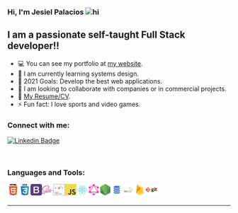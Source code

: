 ### Hi, I'm Jesiel Palacios <img src="https://user-images.githubusercontent.com/1303154/88677602-1635ba80-d120-11ea-84d8-d263ba5fc3c0.gif" width="28px" alt="hi">

## I am a passionate self-taught Full Stack developer!!

- :computer: You can see my portfolio at [my website][website].
- 🌱 I am currently learning systems design.
- 🥅 2021 Goals: Develop the best web applications.
- 👯 I am looking to collaborate with companies or in commercial projects.
- :paperclip: [My Resume/CV](https://drive.google.com/uc?export=download&id=1_MBh0XYkW6ykC5gV5xEO79IfD2CGovqk).
- ⚡ Fun fact: I love sports and video games.

### Connect with me:

[![Linkedin Badge](https://img.shields.io/badge/-Jesiel-0e76a8?style=flat&labelColor=0e76a8&logo=linkedin&logoColor=white)](https://www.linkedin.com/in/jesiel-palacios-co/)

<br />

### Languages ​​and Tools:

<img align="left" alt="HTML5" width="26px" src="https://raw.githubusercontent.com/github/explore/80688e429a7d4ef2fca1e82350fe8e3517d3494d/topics/html/html.png" />
<img align="left" alt="CSS3" width="26px" src="https://raw.githubusercontent.com/github/explore/80688e429a7d4ef2fca1e82350fe8e3517d3494d/topics/css/css.png" />
<img align="left" alt="Bootsrap" width="26px" src="https://raw.githubusercontent.com/github/explore/80688e429a7d4ef2fca1e82350fe8e3517d3494d/topics/bootstrap/bootstrap.png" />
<img align="left" alt="Sass" width="26px" src="https://raw.githubusercontent.com/github/explore/80688e429a7d4ef2fca1e82350fe8e3517d3494d/topics/sass/sass.png" />
<img align="left" alt="styled-components" width="26px" src="https://raw.githubusercontent.com/github/explore/80688e429a7d4ef2fca1e82350fe8e3517d3494d/topics/styled-components/styled-components.png" />
<img align="left" alt="JavaScript" width="26px" src="https://raw.githubusercontent.com/github/explore/80688e429a7d4ef2fca1e82350fe8e3517d3494d/topics/javascript/javascript.png" />
<img align="left" alt="React" width="26px" src="https://raw.githubusercontent.com/github/explore/80688e429a7d4ef2fca1e82350fe8e3517d3494d/topics/react/react.png" />
<img align="left" alt="GraphQL" width="26px" src="https://raw.githubusercontent.com/github/explore/80688e429a7d4ef2fca1e82350fe8e3517d3494d/topics/graphql/graphql.png" />
<img align="left" alt="Node.js" width="26px" src="https://raw.githubusercontent.com/github/explore/80688e429a7d4ef2fca1e82350fe8e3517d3494d/topics/nodejs/nodejs.png" />
<img align="left" alt="SQL" width="26px" src="https://raw.githubusercontent.com/github/explore/80688e429a7d4ef2fca1e82350fe8e3517d3494d/topics/sql/sql.png" />
<img align="left" alt="MySQL" width="26px" src="https://raw.githubusercontent.com/github/explore/80688e429a7d4ef2fca1e82350fe8e3517d3494d/topics/mysql/mysql.png" />
<img align="left" alt="firebase" width="26px" src="https://raw.githubusercontent.com/github/explore/80688e429a7d4ef2fca1e82350fe8e3517d3494d/topics/firebase/firebase.png" />
<img align="left" alt="Git" width="26px" src="https://raw.githubusercontent.com/github/explore/80688e429a7d4ef2fca1e82350fe8e3517d3494d/topics/git/git.png" />

<br />
<br />

---

[website]: https://jesielpalacios.github.io
[linkedin]: https://linkedin.com/in/jesiel-palacios-co






<!-- - 👋 Hi, I’m @JesielPalacios, a Junior Full Stack and Dev designer!
- 👀 I’m interested in remote work with MERN or MEAN Stacks jobs...
- 🌱 I’m currently learning tecnologies like Docker, Cyber Security intensive course and self-dough english learning...
- 💞️ I’m looking to collaborate on projects related to python and Machine Learning...
- 📫 How to reach me: linkedIn like ... -->

<!-- - ## I am a passionate self-taught Full Stack developer!!

- :computer: You can see my portfolio at [my website][website].
- 🌱 I am currently learning systems design and backend dev.
- 🥅 2021 Goals: Develop the best web applications.
- 👯 I am looking to collaborate with companies or in commercial projects.
- :paperclip: [My Resume/CV](https://drive.google.com/uc?export=download&id=1_MBh0XYkW6ykC5gV5xEO79IfD2CGovqk).
- ⚡ Fun fact: I love sports and video games. -->

<!---
JesielPalacios/JesielPalacios is a ✨ special ✨ repository because its `README.md` (this file) appears on your GitHub profile.
You can click the Preview link to take a look at your changes.
--->
